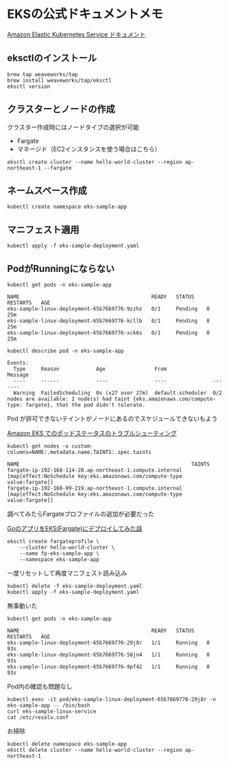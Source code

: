 # EKSの公式ドキュメントメモ

[Amazon Elastic Kubernetes Service ドキュメント](https://docs.aws.amazon.com/ja_jp/eks/index.html)

## eksctlのインストール

```
brew tap weaveworks/tap
brew install weaveworks/tap/eksctl
eksctl version
```

## クラスターとノードの作成

クラスター作成時にはノードタイプの選択が可能

- Fargate
- マネージド（EC2インスタンスを使う場合はこちら）

```
eksctl create cluster --name hello-world-cluster --region ap-northeast-1 --fargate
```

## ネームスペース作成

```
kubectl create namespace eks-sample-app
```

## マニフェスト適用

```
kubectl apply -f eks-sample-deployment.yaml
```

## PodがRunningにならない

```
kubectl get pods -n eks-sample-app

NAME                                           READY   STATUS    RESTARTS   AGE
eks-sample-linux-deployment-65b7669776-9zzhz   0/1     Pending   0          25m
eks-sample-linux-deployment-65b7669776-kcllb   0/1     Pending   0          25m
eks-sample-linux-deployment-65b7669776-xck6s   0/1     Pending   0          25m
```

```
kubectl describe pod -n eks-sample-app

Events:
  Type     Reason            Age                From               Message
  ----     ------            ----               ----               -------
  Warning  FailedScheduling  0s (x27 over 27m)  default-scheduler  0/2 nodes are available: 2 node(s) had taint {eks.amazonaws.com/compute-type: fargate}, that the pod didn't tolerate.
```

Pod が許可できないテイントがノードにあるのでスケジュールできないもよう

[Amazon EKS でのポッドステータスのトラブルシューティング](https://aws.amazon.com/jp/premiumsupport/knowledge-center/eks-pod-status-troubleshooting/)


```
kubectl get nodes -o custom-columns=NAME:.metadata.name,TAINTS:.spec.taints

NAME                                                        TAINTS
fargate-ip-192-168-114-28.ap-northeast-1.compute.internal   [map[effect:NoSchedule key:eks.amazonaws.com/compute-type value:fargate]]
fargate-ip-192-168-99-219.ap-northeast-1.compute.internal   [map[effect:NoSchedule key:eks.amazonaws.com/compute-type value:fargate]]
```

調べてみたらFargateプロファイルの追加が必要だった

[GoのアプリをEKS(Fargate)にデプロイしてみた話](https://zenn.dev/hisamitsu/articles/53d0dd94e08b2b#fargate%E3%83%97%E3%83%AD%E3%83%95%E3%82%A1%E3%82%A4%E3%83%AB%E3%82%92%E5%A4%89%E6%9B%B4%E3%81%99%E3%82%8B)

```
eksctl create fargateprofile \
    --cluster hello-world-cluster \
    --name fp-eks-sample-app \
    --namespace eks-sample-app
```

一度リセットして再度マニフェスト読み込み

```
kubectl delete -f eks-sample-deployment.yaml
kubectl apply -f eks-sample-deployment.yaml
```

無事動いた

```
kubectl get pods -n eks-sample-app

NAME                                           READY   STATUS    RESTARTS   AGE
eks-sample-linux-deployment-65b7669776-29j8r   1/1     Running   0          93s
eks-sample-linux-deployment-65b7669776-58jn4   1/1     Running   0          93s
eks-sample-linux-deployment-65b7669776-9pf42   1/1     Running   0          93s
```

Pod内の確認も問題なし

```
kubectl exec -it pod/eks-sample-linux-deployment-65b7669776-29j8r -n eks-sample-app -- /bin/bash
curl eks-sample-linux-service
cat /etc/resolv.conf
```

お掃除

```
kubectl delete namespace eks-sample-app
eksctl delete cluster --name hello-world-cluster --region ap-northeast-1
```
